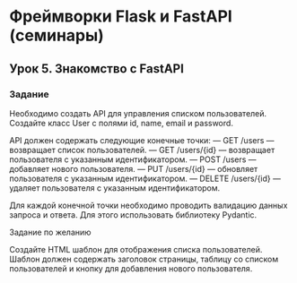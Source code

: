 # Фреймворки Flask и FastAPI (семинары)

## Урок 5. Знакомство с FastAPI

### Задание

Необходимо создать API для управления списком пользователей. Создайте класс User с полями id, name, email и password.

API должен содержать следующие конечные точки:
— GET /users — возвращает список пользователей.
— GET /users/{id} — возвращает пользователя с указанным идентификатором.
— POST /users — добавляет нового пользователя.
— PUT /users/{id} — обновляет пользователя с указанным идентификатором.
— DELETE /users/{id} — удаляет пользователя с указанным идентификатором.

Для каждой конечной точки необходимо проводить валидацию данных запроса и ответа. Для этого использовать библиотеку Pydantic.

Задание по желанию

Создайте HTML шаблон для отображения списка пользователей. Шаблон должен содержать заголовок страницы, таблицу со списком пользователей и кнопку для
добавления нового пользователя.
